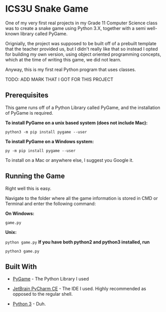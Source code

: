 # ICS3U Snake Game
One of my very first real projects in my Grade 11 Computer Science class was to create a snake game using Python 3.X,
together with a semi well-known library called PyGame. 

Orignially, the project was supposed to be built off of a prebuilt template that the teacher provided us, but I didn't
really like that so instead I opted for building my own version, using object oriented programming concepts, which at the
time of writing this game, we did not learn.

Anyway, this is my first real Python program that uses classes.

TODO: ADD MARK THAT I GOT FOR THIS PROJECT

## Prerequisites
This game runs off of a Python Library called PyGame, and the installation of PyGame is required.

**To install PyGame on a unix based system (does not include Mac):**

`python3 -m pip install pygame --user`

**To install PyGame on a Windows system:**

`py -m pip install pygame --user`

To install on a Mac or anywhere else, I suggest you Google it.

## Running the Game
Right well this is easy. 

Navigate to the folder where all the game information is stored in CMD or Terminal and enter the following command:

**On Windows:**

`game.py`

**Unix:**

`python game.py`
**If you have both python2 and python3 installed, run**

`python3 game.py`

## Built With
* [PyGame](http://www.pygame.org/news) - The Python Library I used

* [JetBrain PyCharm CE](https://www.jetbrains.com/pycharm/) - The IDE I used. Highly recommended as opposed to the regular shell.

* [Python 3](https://www.python.org/downloads/) - Duh.
